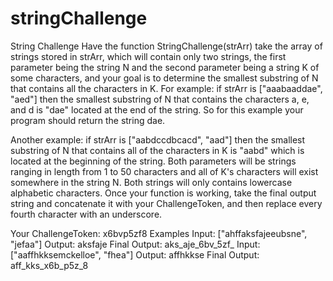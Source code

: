 # stringChallenge

String Challenge
Have the function StringChallenge(strArr) take the array of strings stored in strArr, which will contain only two strings, the first parameter being the string N and the second parameter being a string K of some characters, and your goal is to determine the smallest substring of N that contains all the characters in K. For example: if strArr is ["aaabaaddae", "aed"] then the smallest substring of N that contains the characters a, e, and d is "dae" located at the end of the string. So for this example your program should return the string dae.

Another example: if strArr is ["aabdccdbcacd", "aad"] then the smallest substring of N that contains all of the characters in K is "aabd" which is located at the beginning of the string. Both parameters will be strings ranging in length from 1 to 50 characters and all of K's characters will exist somewhere in the string N. Both strings will only contains lowercase alphabetic characters.
Once your function is working, take the final output string and concatenate it with your ChallengeToken, and then replace every fourth character with an underscore.

Your ChallengeToken: x6bvp5zf8
Examples
Input: ["ahffaksfajeeubsne", "jefaa"]
Output: aksfaje
Final Output: aks_aje_6bv_5zf_
Input: ["aaffhkksemckelloe", "fhea"]
Output: affhkkse
Final Output: aff_kks_x6b_p5z_8
